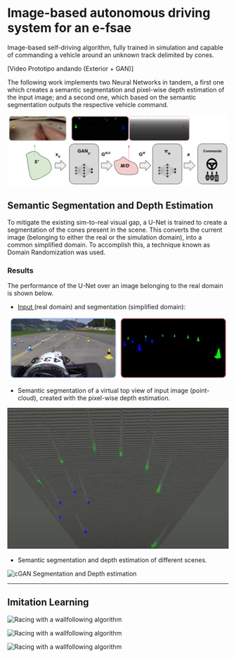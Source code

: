 # Image-based autonomous driving system for an e-fsae

Image-based self-driving algorithm, fully trained in simulation and capable of commanding a vehicle around an unknown track delimited by cones. 

[Video Prototipo andando (Exterior + GAN)]

The following work implements two Neural Networks in tandem, a first one which creates a semantic segmentation and pixel-wise depth estimation of the input image; and a second one, which based on the semantic segmentation outputs the respective vehicle command.

![](resources/architecture.png "architecture")

## Semantic Segmentation and Depth Estimation
To mitigate the existing sim-to-real visual gap, a U-Net is trained to create a segmentation of the cones present in the scene. This converts the current image (belonging to either the real or the simulation domain), into a common simplified domain. To accomplish this, a technique known as Domain Randomization was used.

### Results
The performance of the U-Net over an image belonging to the real domain is shown below.

- [ Input ](https://www.youtube.com/watch?v=FbKLE7uar9Y) (real domain) and segmentation (simplified domain): 

![](resources/gan_segmentation.png "cGAN Segmentation")

- Semantic segmentation of a virtual top view of input image (point-cloud), created with the pixel-wise depth estimation.

![](resources/gan_depth.png "cGAN Segmentation and Depth estimation")

- Semantic segmentation and depth estimation of different scenes.

![](resources/formula_gan.gif "cGAN Segmentation and Depth estimation")

-------------------------

## **Imitation Learning**

![](resources/imitation_3.gif "Racing with a wallfollowing algorithm")

![](resources/imitation_4.gif "Racing with a wallfollowing algorithm")

![](resources/imitation_5.gif "Racing with a wallfollowing algorithm")

